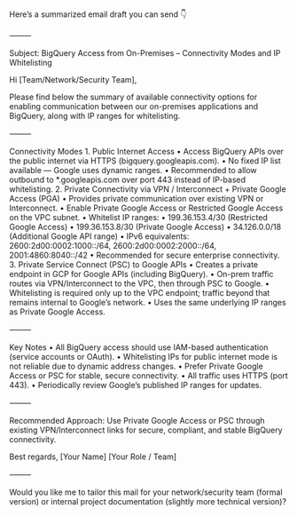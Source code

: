 Here’s a summarized email draft you can send 👇

⸻

Subject: BigQuery Access from On-Premises – Connectivity Modes and IP Whitelisting

Hi [Team/Network/Security Team],

Please find below the summary of available connectivity options for enabling communication between our on-premises applications and BigQuery, along with IP ranges for whitelisting.

⸻

Connectivity Modes
	1.	Public Internet Access
	•	Access BigQuery APIs over the public internet via HTTPS (bigquery.googleapis.com).
	•	No fixed IP list available — Google uses dynamic ranges.
	•	Recommended to allow outbound to *.googleapis.com over port 443 instead of IP-based whitelisting.
	2.	Private Connectivity via VPN / Interconnect + Private Google Access (PGA)
	•	Provides private communication over existing VPN or Interconnect.
	•	Enable Private Google Access or Restricted Google Access on the VPC subnet.
	•	Whitelist IP ranges:
	•	199.36.153.4/30 (Restricted Google Access)
	•	199.36.153.8/30 (Private Google Access)
	•	34.126.0.0/18 (Additional Google API range)
	•	IPv6 equivalents: 2600:2d00:0002:1000::/64, 2600:2d00:0002:2000::/64, 2001:4860:8040::/42
	•	Recommended for secure enterprise connectivity.
	3.	Private Service Connect (PSC) to Google APIs
	•	Creates a private endpoint in GCP for Google APIs (including BigQuery).
	•	On-prem traffic routes via VPN/Interconnect to the VPC, then through PSC to Google.
	•	Whitelisting is required only up to the VPC endpoint; traffic beyond that remains internal to Google’s network.
	•	Uses the same underlying IP ranges as Private Google Access.

⸻

Key Notes
	•	All BigQuery access should use IAM-based authentication (service accounts or OAuth).
	•	Whitelisting IPs for public internet mode is not reliable due to dynamic address changes.
	•	Prefer Private Google Access or PSC for stable, secure connectivity.
	•	All traffic uses HTTPS (port 443).
	•	Periodically review Google’s published IP ranges for updates.

⸻

Recommended Approach:
Use Private Google Access or PSC through existing VPN/Interconnect links for secure, compliant, and stable BigQuery connectivity.

Best regards,
[Your Name]
[Your Role / Team]

⸻

Would you like me to tailor this mail for your network/security team (formal version) or internal project documentation (slightly more technical version)?
